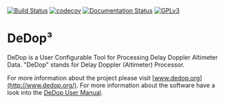 [![Build Status](https://travis-ci.org/DeDop/dedop.svg?branch=master)](https://travis-ci.org/DeDop/dedop)
[![codecov](https://codecov.io/gh/DeDop/dedop/branch/master/graph/badge.svg)](https://codecov.io/gh/DeDop/dedop)
[![Documentation Status](https://readthedocs.org/projects/dedop/badge/?version=latest)](http://dedop.readthedocs.io/en/latest/?badge=latest)
[![GPLv3](https://www.gnu.org/graphics/gplv3-88x31.png)](https://www.gnu.org/licenses/gpl-3.0.en.html)

# DeDop³

DeDop is a User Configurable Tool for Processing Delay Doppler Altimeter Data. "DeDop" stands for Delay Doppler (Altimeter) Processor.

For more information about the project please visit [www.dedop.org](http://www.dedop.org/). For more information about the software have a look into the [DeDop User Manual](http://dedop.readthedocs.io/en/latest/index.html).
